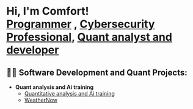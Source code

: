 <h1>Hi, I'm Comfort! <br/><a href="https://github.com/comfortmorgankamanombe">Programmer</a> , <a href="https://www.linkedin.com/in/Morgan Kamanombe/">Cybersecurity Professional</a>, <a href="https://www.youtube.com/c/joshmadakor"> Quant analyst and developer</a></h1>   
<h2>👨‍💻 Software Development and Quant Projects:</h2>

- <b>Quant analysis and Ai training </b>
  - [Quantitative analysis and Ai training](https://github.com/comfortmorgankamanombe/QuantAnalysisAi)
  - [WeatherNow](https://github.com/comfortmorgankamanombe/WeatherNow)


